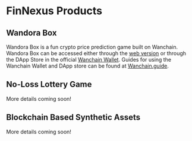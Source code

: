 # FinNexus Products

## Wandora Box
Wandora Box is a fun crypto price prediction game built on Wanchain. Wandora Box can be accessed either through the [web version](https://wandora.finnexus.app/) or through the DApp Store in the official [Wanchain Wallet](https://www.wanchain.org/getstarted/). Guides for using the Wanchain Wallet and DApp store can be found at [Wanchain.guide](http://wanchain.guide/).

## No-Loss Lottery Game
More details coming soon!

## Blockchain Based Synthetic Assets
More details coming soon!

